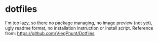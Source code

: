# dotfiles
I'm too lazy, so there no package managing, no image preview (not yet), ugly readme format, no installation instruction or install script.
Reference from: https://github.com/ViegPhunt/Dotfiles